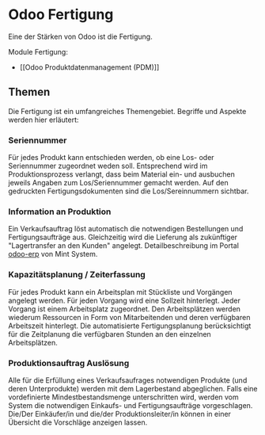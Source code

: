 # Odoo Fertigung
Eine der Stärken von Odoo ist die Fertigung.

Module Fertigung:

* [[Odoo Produktdatenmanagement (PDM)]]

## Themen

Die Fertigung ist ein umfangreiches Themengebiet. Begriffe und Aspekte werden hier erläutert:

### Seriennummer

Für jedes Produkt kann entschieden werden, ob eine Los- oder Seriennummer zugeordnet weden soll. Entsprechend wird im Produktionsprozess verlangt, dass beim Material ein- und ausbuchen jeweils Angaben zum Los/Seriennummer gemacht werden. Auf den gedruckten Fertigungsdokumenten sind die Los/Sereinnummern sichtbar.

### Information an Produktion

Ein Verkaufsauftrag löst automatisch die notwendigen Bestellungen und Fertigungsaufträge aus. Gleichzeitig wird die Lieferung als zukünftiger "Lagertransfer an den Kunden" angelegt. Detailbeschreibung im Portal [odoo-erp](https://odoo-erp.ch/) von Mint System.

### Kapazitätsplanung / Zeiterfassung

Für jedes Produkt kann ein Arbeitsplan mit Stückliste und Vorgängen angelegt werden. Für jeden Vorgang wird eine Sollzeit hinterlegt. Jeder Vorgang ist einem Arbeitsplatz zugeordnet. Den Arbeitsplätzen werden wiederum Ressourcen in Form von Mitarbeitenden und deren verfügbaren Arbeitszeit hinterlegt. Die automatisierte Fertigungsplanung berücksichtigt für die Zeitplanung die verfügbaren Stunden an den einzelnen Arbeitsplätzen.

### Produktionsauftrag Auslösung

Alle für die Erfüllung eines Verkaufsaufrages notwendigen Produkte (und deren Unterprodukte) werden mit dem Lagerbestand abgeglichen. Falls eine vordefinierte Mindestbestandsmenge unterschritten wird, werden vom System die notwendigen Einkaufs- und Fertigungsaufträge vorgeschlagen. Die/Der Einkäufer/in und die/der Produktionsleiter/in können in einer Übersicht die Vorschläge anzeigen lassen.